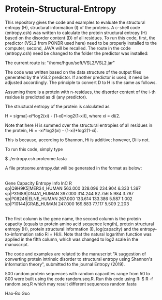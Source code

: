 # Protein-Structural-Entropy
This repository gives the code and examples to evaluate the structural entropy (H), structural information (I) of the proteins.
A c-shell code (entropy.csh) was written to calculate the protein structural entropy (H) based on the disorder content (D) of all residues. To run this code, first, the predictor (VSL2 from PONDR used here) need to be properly installed to the computer; second, JAVA will be recalled. The route in the code (entropy.csh) need be changed to the folder the predictor was installed:

The current route is: "/home/hguo/soft/VSL2/VSL2.jar"

The code was written based on the data structure of the output files generated by the VSL2 predictor. If another predictor is used, it need be adjusted accordingly. The principle to convert D to H is the same as follows.

Assuming there is a protein with n-residues, the disorder content of the i-th residue is predicted as di (any predictor).

The structural entropy of the protein is calculated as

H = sigma[-xi*log2(xi) - (1-xi)*log2(1-xi)],
where xi = di/2.

Note that here H is summed over the structural entropies of all residues in the protein,
Hi = -xi*log2(xi) - (1-xi)*log2(1-xi).

This is because, according to Shannon, Hi is additive; however, Di is not.

To run this code, simply type

$ ./entropy.csh proteome.fasta

A file proteome.entropy.dat will be generated in the format as below:
######
Gene                      Capacity   Entropy    Info       lnC        R         
sp|Q9H9K5|MER34_HUMAN     563.000    328.096    234.904    6.333      1.397     
sp|P31689|DNJA1_HUMAN     397.000    314.244    82.756     5.984      3.797     
sp|P08246|ELNE_HUMAN      267.000    133.614    133.386    5.587      1.002     
sp|P10144|GRAB_HUMAN      247.000    169.883    77.117     5.509      2.203
######

The first column is the gene name, the second column is the protein capacity (equals to protein amino acid sequence length), protein structural entropy (H), protein structural information (I), log(capacity) and the entropy-to-information ratio Ri = Hi:Ii. Note that the natural logarithm function was applied in the fifth column, which was changed to log2 scale in the manuscript.

The code and examples are related to the manuscript "A suggestion of converting protein intrinsic disorder to structural entropy using Shannon's information theory", submitted to the journal Entropy (2019).

500 random protein sequences with random capacities range from 50 to 800 were built using the code random.seq.R. Run this code using R:
$ R -f random.seq.R
which may result different sequences random.fasta

Hao-Bo Guo
